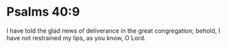 # Psalms 40:9

I have told the glad news of deliverance in the great congregation; behold, I have not restrained my lips, as you know, O Lord.
